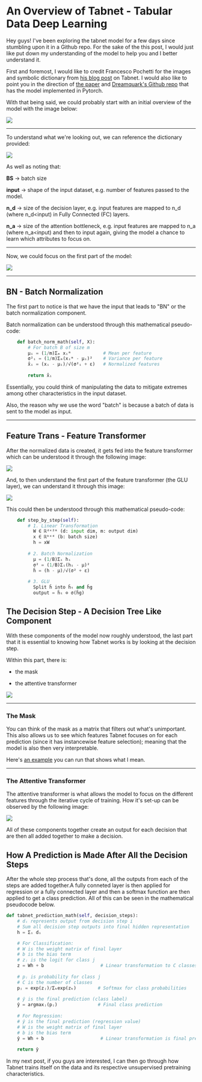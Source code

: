 # An Overview of Tabnet - Tabular Data Deep Learning

Hey guys! I've been exploring the tabnet model for a few days since stumbling upon it in a Github repo. For the sake of the this post, I would just like put down my understanding of the model to help you and I better understand it.

First and foremost, I would like to credit Francesco Pochetti for the images and symbolic dictionary from [his blog post](https://francescopochetti.com/tabular-deep-leaning-tabnet-deep-dive/) on Tabnet. I would also like to point you in the direction of [the paper](https://arxiv.org/pdf/1908.07442) and [Dreamquark's Github repo](https://github.com/dreamquark-ai/tabnet) that has the model implemented in Pytorch. 

With that being said, we could probably start with an initial overview of the model with the image below:

![](http://c-a-s-t-l-e.github.io/images/tabnet/all_together.png)

---

To understand what we're looking out, we can reference the dictionary provided:

![](http://c-a-s-t-l-e.github.io/images/tabnet/symbol_dictionary.png)

As well as noting that:

**BS** -> batch size

**input** -> shape of the input dataset, e.g. number of features passed to the model.

**n_d** -> size of the decision layer, e.g. input features are mapped to n_d (where n_d<input) in Fully Connected (FC) layers.

**n_a** -> size of the attention bottleneck, e.g. input features are mapped to n_a (where n_a<input) and then to input again, giving the model a chance to learn which attributes to focus on.

---

Now, we could focus on the first part of the model:

![](http://c-a-s-t-l-e.github.io/images/tabnet/first_select_together.png)

---

## BN - Batch Normalization

The first part to notice is that we have the input that leads to "BN" or the batch normalization component.

Batch normalization can be understood through this mathematical pseudo-code:

```python
    def batch_norm_math(self, X):
        # For batch B of size m
        μᵢ = (1/m)Σₘ xᵢᵐ            # Mean per feature
        σ²ᵢ = (1/m)Σₘ(xᵢᵐ - μᵢ)²    # Variance per feature
        x̂ᵢ = (xᵢ - μᵢ)/√(σ²ᵢ + ε)   # Normalized features
        
        return x̂ᵢ
```

Essentially, you could think of manipulating the data to mitigate extremes among other characteristics in the input dataset.

Also, the reason why we use the word "batch" is because a batch of data is sent to the model as input.

---

## Feature Trans - Feature Transformer

After the normalized data is created, it gets fed into the feature transformer which can be understood it through the following image:

![](http://c-a-s-t-l-e.github.io/images/tabnet/feature_transformer.png)

And, to then understand the first part of the feature transformer (the GLU layer), we can understand it through this image:

![](http://c-a-s-t-l-e.github.io/images/tabnet/glu_layer.png)

This could then be understood through this mathematical pseudo-code:

```python
    def step_by_step(self):
        # 1. Linear Transformation
          W ∈ ℝᵈˣ²ᵐ (d: input dim, m: output dim)
          x ∈ ℝᵇˣᵈ (b: batch size)
          h = xW
        
        # 2. Batch Normalization
          μ = (1/B)Σᵢ hᵢ
          σ² = (1/B)Σᵢ(hᵢ - μ)²
          ĥ = (h - μ)/√(σ² + ε)
        
        # 3. GLU
          Split ĥ into ĥₜ and ĥg
          output = ĥₜ ⊙ σ(ĥg)
```

## The Decision Step - A Decision Tree Like Component

With these components of the model now roughly understood, the last part that it is essential to knowing how Tabnet works is by looking at the decision step. 

Within this part, there is:

- the mask

- the attentive transformer

![](http://c-a-s-t-l-e.github.io/images/tabnet/decision_step.png)

---

### The Mask

You can think of the mask as a matrix that filters out what's unimportant. This also allows us to see which features Tabnet focuses on for each prediction (since it has instancewise feature selection); meaning that the model is also then very interpretable.

Here's [an example](https://github.com/dreamquark-ai/tabnet/blob/develop/forest_example.ipynb) you can run that shows what I mean.

---

### The Attentive Transformer

The attentive transformer is what allows the model to focus on the different features through the iterative cycle of training. How it's set-up can be observed by the following image:

![](http://c-a-s-t-l-e.github.io/images/tabnet/attentive_transformer.png)

All of these components together create an output for each decision that are then all added together to make a decision. 

## How A Prediction is Made After All the Decision Steps

After the whole step process that's done, all the outputs from each of the steps are added together.A fully conneted layer is then applied for regression or a fully connected layer and then a softmax function are then applied to get a class prediction. All of this can be seen in the mathematical pseudocode below.

```python
def tabnet_prediction_math(self, decision_steps):
    # dᵢ represents output from decision step i
    # Sum all decision step outputs into final hidden representation
    h = Σᵢ dᵢ                      

    # For Classification:
    # W is the weight matrix of final layer
    # b is the bias term
    # zⱼ is the logit for class j
    z = Wh + b                     # Linear transformation to C classes
    
    # pⱼ is probability for class j
    # C is the number of classes
    pⱼ = exp(zⱼ)/Σₖexp(zₖ)        # Softmax for class probabilities
    
    # ŷ is the final prediction (class label)
    ŷ = argmaxⱼ(pⱼ)               # Final class prediction
    
    # For Regression:
    # ŷ is the final prediction (regression value)
    # W is the weight matrix of final layer
    # b is the bias term
    ŷ = Wh + b                     # Linear transformation is final prediction
    
    return ŷ
```

In my next post, if you guys are interested, I can then go through how Tabnet trains itself on the data and its respective unsupervised pretraining characteristics.
